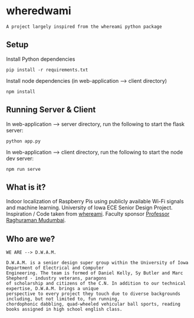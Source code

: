 # wheredwami

```
A project largely inspired from the whereami python package
```

## Setup
Install Python dependencies
```
pip install -r requirements.txt
```
Install node dependencies (in web-application --> client directory)
```
npm install
```

## Running Server & Client
In web-application --> server directory, run the following to start the flask server:
```
python app.py
```
In web-application --> client directory, run the following to start the node dev server:
```
npm run serve
```



## What is it?
Indoor localization of Raspberry Pis using publicly available Wi-Fi signals and machine learning. University of Iowa ECE Senior Design Project. Inspiration / Code taken from [whereami](https://github.com/kootenpv/whereami). Faculty sponsor [Professor Raghuraman Mudumbai](https://www.engineering.uiowa.edu/faculty-staff/raghuraman-mudumbai). 

## Who are we?
```WE ARE --> D.W.A.M.```

```
D.W.A.M. is a senior design super group within the University of Iowa Department of Electrical and Computer 
Engineering. The team is formed of Daniel Kelly, Sy Butler and Marc Shepherd - industry veterans, paragons 
of scholarship and citizens of the C.N. In addition to our technical expertise, D.W.A.M. brings a unique 
perspective to every project they touch due to diverse backgrounds including, but not limited to, fun running, 
chordophonic dabbling, quad-wheeled vehicular ball sports, reading books assigned in high school english class.
```
